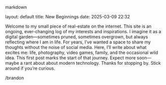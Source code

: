 markdown

layout: default
title: New Beginnings
date: 2025-03-09 22:32


Welcome to my small piece of real-estate on the internet. This site is an ongoing, ever-changing log of my interests and inspirations. I imagine it as a digital garden—sometimes pruned, sometimes overgrown, but always reflecting where I am in life.
For years, I’ve wanted a space to share my thoughts without the noise of social media. Here, I’ll write about what excites me: life, photography, video games, family, and the occasional wild idea. This first post marks the start of that journey. Expect more soon—maybe a rant about about modern technology.
Thanks for stopping by. Stick around if you’re curious.

/brandon

